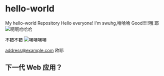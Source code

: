 # hello-world
My hello-world Repository
Hello everyone! I'm swuhg,哈哈哈
Good!!!!!哦 耶
![啊啊哈哈哈](http://7ximdq.com1.z0.glb.clouddn.com/1480054132984.jpg?imageView2/2/w/400/format/jpg#width-164-height-122)

不错不错 ![噢噢噢噢](http://7ximdq.com1.z0.glb.clouddn.com/1480054132739.jpg?imageView2/2/w/400/format/jpg#width-234-height-147)

<address@example.com> 欧耶
## 下一代 Web 应用？

